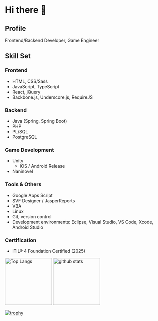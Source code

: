 # Hi there 👋

## Profile
Frontend/Backend Developer, Game Engineer

## Skill Set

### Frontend
- HTML, CSS/Sass
- JavaScript, TypeScript
- React, jQuery
- Backbone.js, Underscore.js, RequireJS

### Backend
- Java (Spring, Spring Boot)
- PHP
- PL/SQL
- PostgreSQL

### Game Development
- Unity
  - iOS / Android Release
- Naninovel

### Tools & Others
- Google Apps Script
- SVF Designer / JasperReports
- VBA
- Linux
- Git, version control
- Development environments: Eclipse, Visual Studio, VS Code, Xcode, Android Studio

### Certification
- ITIL® 4 Foundation Certified (2025)




<!--
**tike0129/tike0129** is a ✨ _special_ ✨ repository because its `README.md` (this file) appears on your GitHub profile.

Here are some ideas to get you started:

- 🔭 I’m currently working on ...
- 🌱 I’m currently learning ...
- 👯 I’m looking to collaborate on ...
- 🤔 I’m looking for help with ...
- 💬 Ask me about ...
- 📫 How to reach me: ...
- 😄 Pronouns: ...
- ⚡ Fun fact: ...
-->
<p align="left"> 
  <img alt="Top Langs" height="150px" src="https://github-readme-stats.vercel.app/api/top-langs/?username=tike0129&layout=compact&count_private=true&show_icons=true&theme=onedark" />
  <img alt="github stats" height="150px" src="https://github-readme-stats.vercel.app/api?username=tike0129&count_private=true&show_icons=true&show_icons=true&theme=onedark" />
</p>

[![trophy](https://github-profile-trophy.vercel.app/?username=tike0129&theme=onedark&column=7
)](https://github.com/ryo-ma/github-profile-trophy)


